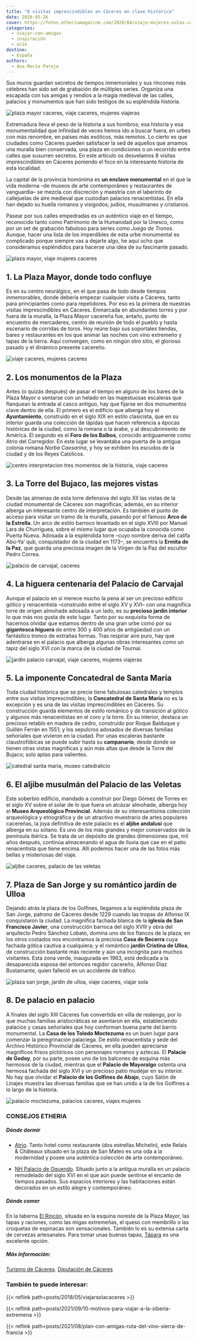 ```yaml
---
title: "8 visitas imprescindibles en Cáceres en clave histórica"
date: 2020-05-26
cover: https://fotos.etheriamagazine.com/2020/04/viaje-mujeres-solas-caceres.jpg
categories: 
  - viajar-con-amigas
  - inspiración
  - ocio
destino: 
  - España
authors: 
  - Ana María Pareja
---
```


Sus muros guardan secretos de tiempos inmemoriales y sus rincones más célebres han sido set de grabación de múltiples series. Organiza una escapada con tus amigas y rendíos a la magia medieval de las calles, palacios y monumentos que han sido testigos de su espléndida historia.

![plaza mayor caceres, viaje caceres, mujeres viajeras](https://fotos.etheriamagazine.com/2020/04/viaje-mujeres-solas-caceres.jpg "Plaza Mayor de Cáceres. © Ayto. Cáceres")

Extremadura lleva el peso de la historia a sus hombros; esa historia y esa 
monumentalidad que infinidad de veces hemos ido a buscar fuera, en urbes con más 
renombre, en países más exóticos, más remotos. Lo cierto es que ciudades como Cáceres 
pueden satisfacer la sed de aquellos que amamos una muralla bien conservada, una plaza 
en condiciones o un recorrido entre calles que susurren secretos. En este artículo os 
desvelamos 8 visitas imprescindibles en Cáceres poniendo el foco en la interesante 
historia de esta localidad. 

La capital de la provincia homónima es **un enclave monumental** en el que la vida 
moderna –de museos de arte contemporáneo y restaurantes de vanguardia– se mezcla con 
discreción y maestría con el laberinto de callejuelas de aire medieval que custodian 
palacios renacentistas. En ella han dejado su huella romanos y visigodos; judíos, 
musulmanes y cristianos. 

Pasear por sus calles empedradas es un auténtico viaje en el tiempo, reconocido tanto 
como Patrimonio de la Humanidad por la Unesco, como por un set de grabación fabuloso 
para series como _Juego de Tronos_. Aunque, hacer una lista de los imperdibles de esta 
urbe monumental es complicado porque siempre vas a dejarte algo, he aquí ocho que 
consideramos espléndidos para hacerse una idea de su fascinante pasado. 

![plaza mayor, viaje mujeres caceres](https://fotos.etheriamagazine.com/2020/04/viaje-mujeres-caceres-Plaza-Mayor.jpg "La Plaza Mayor fue antaño el punto de encuentro de los mercaderes. © Ayto. Cáceres")

## 1\. La Plaza Mayor, donde todo confluye

Es en su centro neurálgico, en el que pasa de todo desde tiempos inmemorables, donde 
debería empezar cualquier visita a Cáceres, tanto para principiantes como para 
repetidores. Por eso es la primera de nuestras visitas imprescindibles en Cáceres. 
Enmarcada en abundantes torres y por fuera de la muralla, la Plaza Mayor cacereña fue, 
antaño, punto de encuentro de mercaderes, centro de reunión de todo el pueblo y hasta 
escenario de corridas de toros. Hoy reúne bajo sus soportales tiendas, bares y 
restaurantes en los que animar las noches con vino extremeño y tapas de la tierra. Aquí 
convergen, como en ningún otro sitio, el glorioso pasado y el dinámico presente 
cacereño. 

![viaje caceres, mujeres caceres](https://fotos.etheriamagazine.com/2020/04/viaje-caceres-arco-estrella.jpg "El Arco de la Estrella da acceso al casco antiguo de Cáceres. © Ayto. Cáceres")

## 2\. Los monumentos de la Plaza

Antes (o quizás después) de pasar el tiempo en alguno de los bares de la Plaza Mayor o 
sentarse con un helado en las majestuosas escaleras que flanquean la entrada al casco 
antiguo, hay que fijarse en dos monumentos clave dentro de ella. El primero es el 
edificio que alberga hoy el **Ayuntamiento**, construido en el siglo XIX en estilo 
clasicista, que en su interior guarda una colección de lápidas que hacen referencia a 
épocas históricas de la ciudad, como la romana o la árabe, y al descubrimiento de 
América. El segundo es el **Foro de los Balbos**, conocido antiguamente como Atrio del 
Corregidor. En este lugar se levantaba una puerta de la antigua colonia romana _Norba 
Caesarina_, y hoy se exhiben los escudos de la ciudad y de los Reyes Católicos. 

![centro interpretacion tres momentos de la historia, viaje caceres](https://fotos.etheriamagazine.com/2020/04/viaje-caceres-centro-interpretacion-historia.jpg "La Torre de Bujaco alberga el Centro de Interpretación Tres Momentos de la Historia. © Ayto. Cáceres")

## 3\. La Torre del Bujaco, las mejores vistas

Desde las almenas de esta torre defensiva del siglo XII las vistas de la ciudad 
monumental de Cáceres son magníficas; además, en su interior alberga un interesante 
centro de interpretación. Es también el punto de acceso para visitar un tramo de la 
muralla, pasando por el famoso **Arco de la Estrella**. Un arco de estilo barroco 
levantado en el siglo XVIII por Manuel Lara de Churriguea, sobre el mismo lugar que 
ocupaba la conocida como Puerta Nueva. Adosada a la espléndida torre –cuyo nombre deriva 
del califa Abú-Ya’ qub, conquistador de la ciudad en 1173–, se encuentra la **Ermita de 
la Paz**, que guarda una preciosa imagen de la Virgen de la Paz del escultor Pedro 
Correa. 

![palacio de carvajal, caceres](https://fotos.etheriamagazine.com/2020/03/caceres-calle-amargura.jpg "Palacio de Carvajal. © Etheria Magazine")

## 4\. La higuera centenaria del Palacio de Carvajal

Aunque el palacio en sí merece mucho la pena al ser un precioso edificio gótico y 
renacentista –construido entre el siglo XV y XVI– con una magnífica torre de origen 
almohade adosada a un lado, es su **precioso jardín interior** lo que más nos gusta de 
este lugar. Tanto por su exquisita forma de hacernos olvidar que estamos dentro de una 
gran urbe como por su **gigantesca higuera** de entre 300 y 400 años de antigüedad con 
un fantástico tronco de extrañas formas. Tras respirar aire puro, hay que adentrarse en 
el palacio que alberga algunas obras interesantes como un tapiz del siglo XVI con la 
marca de la ciudad de Tournai. 

![jardin palacio carvajal, viaje caceres, mujeres viajeras](https://fotos.etheriamagazine.com/2020/04/viaje-mujeres-caceres-palacio-carvajal.jpg "Jardín del Palacio de Carvajal. © Ayto. Cáceres")

## 5\. La imponente Concatedral de Santa María

Toda ciudad histórica que se precie tiene fabulosas catedrales y templos entre sus 
visitas imprescindibles; la **Concatedral de Santa María** no es la excepción y es una 
de las visitas imprescindibles en Cáceres. Su construcción guarda elementos de estilo 
románico y de transición al gótico y algunos más renacentistas en el coro y la torre. En 
su interior, destaca un precioso retablo en madera de cedro, construido por Roque 
Balduque y Guillén Ferrán en 1551; y los sepulcros adosados de diversas familias 
señoriales que vivieron en la ciudad. Por unas escaleras bastante claustrofóbicas se 
puede subir hasta su **campanario**, desde donde se tienen otras vistas magníficas y aún 
más altas que desde la Torre del Bujaco; solo aptas para valientes. 

![catedral santa maria, museo catedralicio](https://fotos.etheriamagazine.com/2020/04/viaje-caceres-Concatedral-y-museo-catedralicio.jpg "Concatedral de Santa María y Museo Catedralicio. © Ayto. Cáceres")

## 6\. El aljibe musulmán del Palacio de las Veletas

Este soberbio edificio, mandado a construir por Diego Gómez de Torres en el siglo XV 
sobre el solar de lo que fuera un alcázar almohade, alberga hoy el **Museo Arqueológico 
Provincial**. Además de su interesantísima colección arqueológica y etnográfica y de un 
atractivo muestrario de artes populares cacereñas, la joya definitiva de este palacio es 
el **aljibe andalusí** que alberga en su sótano. Es uno de los más grandes y mejor 
conservados de la península ibérica. Se trata de un depósito de grandes dimensiones que, 
mil años después, continúa almacenando el agua de lluvia que cae en el patio 
renacentista que tiene encima. Allí podemos hacer una de las fotos más bellas y 
misteriosas del viaje. 

![aljibe caceres, palacio de las veletas](https://fotos.etheriamagazine.com/2020/04/viaje-caceres-caceres-Aljibe.jpg "Aljibe del Palacio de las Veletas. © Ayto. Cáceres")

## 7\. Plaza de San Jorge y su romántico jardín de Ulloa

Dejando atrás la plaza de los Golfines, llegamos a la espléndida plaza de San Jorge, 
patrono de Cáceres desde 1229 cuando las tropas de Alfonso IX conquistaron la ciudad. La 
magnífica fachada blanca de la **iglesia de San Francisco Javier**, una construcción 
barroca del siglo XVIII y obra del arquitecto Pedro Sánchez Lobato, domina uno de los 
flancos de la plaza; en los otros costados nos encontramos la preciosa **Casa de 
Becerra** cuya fachada gótica cautiva a cualquiera; y el romántico **jardín Cristina de 
Ulloa**, de construcción bastante más reciente y aún una incógnita para muchos 
visitantes. Esta zona verde, inaugurada en 1963, está dedicada a la desaparecida esposa 
del entonces regidor cacereño, Alfonso Díaz Bustamante, quien falleció en un accidente 
de tráfico. 

![plaza san jorge, jardin de ulloa, viaje caceres, viajar sola](https://fotos.etheriamagazine.com/2020/04/viaje-caceres-plaza-san-jorge.jpg "Plaza de San Jorge y Jardín de Ulloa. © Ayto. Cáceres")

## 8\. De palacio en palacio

A finales del siglo XIII Cáceres fue convertida en villa de realengo, por lo que muchas 
familias aristocráticas se asentaron en ella, estableciendo palacios y casas señoriales 
que hoy conforman buena parte del barrio monumental. La **Casa de los Toledo Moctezuma** 
es un buen lugar para comenzar la peregrinación palaciega. De estilo renacentista y sede 
del Archivo Histórico Provincial de Cáceres, en ella pueden apreciarse magníficos frisos 
pictóricos con personajes romanos y aztecas. El **Palacio de Godoy**, por su parte, 
posee uno de los balcones de esquina más hermosos de la ciudad, mientras que el 
**Palacio de Mayoralgo** ostenta una hermosa fachada del siglo XVI y un precioso patio 
mudéjar en su interior. No hay que olvidar el **Palacio de los Golfines de Abajo**, cuyo 
Salón de Linajes muestra las diversas familias que se han unido a la de los Golfines a 
lo largo de la historia. 

![palacio moctezuma, palacios caceres, viajes mujeres](https://fotos.etheriamagazine.com/2020/04/Palacio-moctezuma-toledo.jpg "Palacio de los Toledo Moctezuma (Cáceres). © Ayto. Cáceres")

### CONSEJOS ETHERIA

##### Dónde dormir

- [Atrio](https://restauranteatrio.com). Tanto hotel como restaurante (dos estrellas 
Michelin), este Relais & Châteaux situado en la plaza de San Mateo es una oda a la 
modernidad y posee una auténtica colección de arte contemporáneo. 

- [NH Palacio de 
Oquendo](https://www.nh-hoteles.es/hotel/nh-collection-caceres-palacio-de-oquendo). 
Situado junto a la antigua muralla en un palacio remodelado del siglo XVI en el que aún 
puede sentirse el encanto de tiempos pasados. Sus espacios interiores y las habitaciones 
están decorados en un estilo alegre y contemporáneo. 

##### Dónde comer

En la taberna [El Rincón](https://www.facebook.com/tabernaelrinconcaceres/), situada en 
la esquina noreste de la Plaza Mayor, las tapas y raciones, como las migas extremeñas, 
el queso con membrillo o las croquetas de espinacas son sensacionales. También lo es su 
extensa carta de cervezas artesanales. Para tomar unas buenas tapas, 
[Tápara](https://www.tapara-company.com/) es una excelente opción. 

##### Más información:

[Turismo de Cáceres](https://www.ayto-caceres.es/turismo/). [Diputación de 
Cáceres](https://www.turismocaceres.org/) 

### También te puede interesar:

{{< reflink path=posts/2018/05/viajarsolacaceres >}} 

{{< reflink path=posts/2021/09/10-motivos-para-viajar-a-la-siberia-extremena >}} 

{{< reflink path=posts/2021/08/plan-con-amigas-ruta-del-vino-sierra-de-francia >}}
